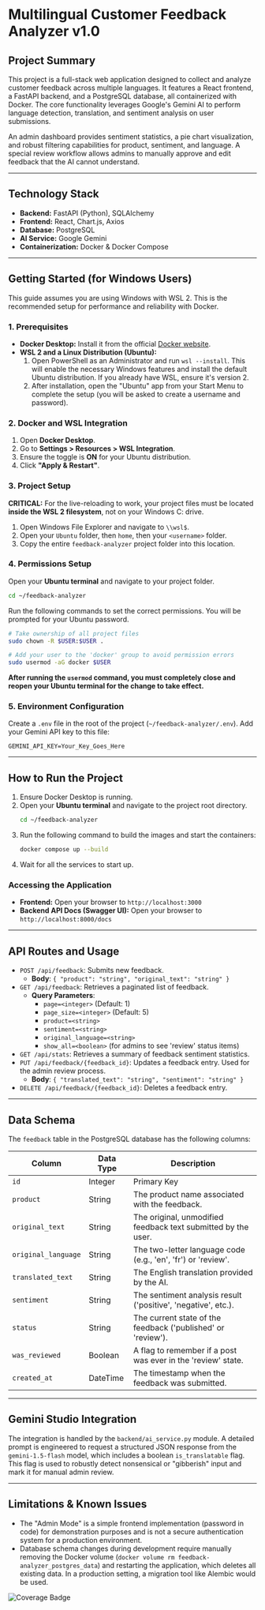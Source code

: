 # Multilingual Customer Feedback Analyzer v1.0

## Project Summary

This project is a full-stack web application designed to collect and analyze customer feedback across multiple languages. It features a React frontend, a FastAPI backend, and a PostgreSQL database, all containerized with Docker. The core functionality leverages Google's Gemini AI to perform language detection, translation, and sentiment analysis on user submissions.

An admin dashboard provides sentiment statistics, a pie chart visualization, and robust filtering capabilities for product, sentiment, and language. A special review workflow allows admins to manually approve and edit feedback that the AI cannot understand.

---

## Technology Stack

-   **Backend:** FastAPI (Python), SQLAlchemy
-   **Frontend:** React, Chart.js, Axios
-   **Database:** PostgreSQL
-   **AI Service:** Google Gemini
-   **Containerization:** Docker & Docker Compose

---

## Getting Started (for Windows Users)

This guide assumes you are using Windows with WSL 2. This is the recommended setup for performance and reliability with Docker.

### 1. Prerequisites

-   **Docker Desktop:** Install it from the official [Docker website](https://www.docker.com/products/docker-desktop/).
-   **WSL 2 and a Linux Distribution (Ubuntu):**
    1.  Open PowerShell as an Administrator and run `wsl --install`. This will enable the necessary Windows features and install the default Ubuntu distribution. If you already have WSL, ensure it's version 2.
    2.  After installation, open the "Ubuntu" app from your Start Menu to complete the setup (you will be asked to create a username and password).

### 2. Docker and WSL Integration

1.  Open **Docker Desktop**.
2.  Go to **Settings > Resources > WSL Integration**.
3.  Ensure the toggle is **ON** for your Ubuntu distribution.
4.  Click **"Apply & Restart"**.

### 3. Project Setup

**CRITICAL:** For the live-reloading to work, your project files must be located **inside the WSL 2 filesystem**, not on your Windows C: drive.

1.  Open Windows File Explorer and navigate to `\\wsl$`.
2.  Open your `Ubuntu` folder, then `home`, then your `<username>` folder.
3.  Copy the entire `feedback-analyzer` project folder into this location.

### 4. Permissions Setup

Open your **Ubuntu terminal** and navigate to your project folder.

```bash
cd ~/feedback-analyzer
```

Run the following commands to set the correct permissions. You will be prompted for your Ubuntu password.

```bash
# Take ownership of all project files
sudo chown -R $USER:$USER .

# Add your user to the 'docker' group to avoid permission errors
sudo usermod -aG docker $USER
```

**After running the `usermod` command, you must completely close and reopen your Ubuntu terminal for the change to take effect.**

### 5. Environment Configuration

Create a `.env` file in the root of the project (`~/feedback-analyzer/.env`). Add your Gemini API key to this file:

```
GEMINI_API_KEY=Your_Key_Goes_Here
```

---

## How to Run the Project

1.  Ensure Docker Desktop is running.
2.  Open your **Ubuntu terminal** and navigate to the project root directory.
    ```bash
    cd ~/feedback-analyzer
    ```
3.  Run the following command to build the images and start the containers:
    ```bash
    docker compose up --build
    ```
4.  Wait for all the services to start up.

### Accessing the Application

-   **Frontend:** Open your browser to `http://localhost:3000`
-   **Backend API Docs (Swagger UI):** Open your browser to `http://localhost:8000/docs`

---

## API Routes and Usage

-   `POST /api/feedback`: Submits new feedback.
    -   **Body**: `{ "product": "string", "original_text": "string" }`
-   `GET /api/feedback`: Retrieves a paginated list of feedback.
    -   **Query Parameters**:
        -   `page=<integer>` (Default: 1)
        -   `page_size=<integer>` (Default: 5)
        -   `product=<string>`
        -   `sentiment=<string>`
        -   `original_language=<string>`
        -   `show_all=<boolean>` (for admins to see 'review' status items)
-   `GET /api/stats`: Retrieves a summary of feedback sentiment statistics.
-   `PUT /api/feedback/{feedback_id}`: Updates a feedback entry. Used for the admin review process.
    -   **Body**: `{ "translated_text": "string", "sentiment": "string" }`
-   `DELETE /api/feedback/{feedback_id}`: Deletes a feedback entry.

---

## Data Schema

The `feedback` table in the PostgreSQL database has the following columns:

| Column              | Data Type | Description                                                    |
| ------------------- | --------- | -------------------------------------------------------------- |
| `id`                | Integer   | Primary Key                                                    |
| `product`           | String    | The product name associated with the feedback.                 |
| `original_text`     | String    | The original, unmodified feedback text submitted by the user.  |
| `original_language` | String    | The two-letter language code (e.g., 'en', 'fr') or 'review'.   |
| `translated_text`   | String    | The English translation provided by the AI.                    |
| `sentiment`         | String    | The sentiment analysis result ('positive', 'negative', etc.).  |
| `status`            | String    | The current state of the feedback ('published' or 'review').   |
| `was_reviewed`      | Boolean   | A flag to remember if a post was ever in the 'review' state.   |
| `created_at`        | DateTime  | The timestamp when the feedback was submitted.                 |

---

## Gemini Studio Integration

The integration is handled by the `backend/ai_service.py` module. A detailed prompt is engineered to request a structured JSON response from the `gemini-1.5-flash` model, which includes a boolean `is_translatable` flag. This flag is used to robustly detect nonsensical or "gibberish" input and mark it for manual admin review.

---

## Limitations & Known Issues

-   The "Admin Mode" is a simple frontend implementation (password in code) for demonstration purposes and is not a secure authentication system for a production environment.
-   Database schema changes during development require manually removing the Docker volume (`docker volume rm feedback-analyzer_postgres_data`) and restarting the application, which deletes all existing data. In a production setting, a migration tool like Alembic would be used.


![Coverage Badge](coverage.svg)